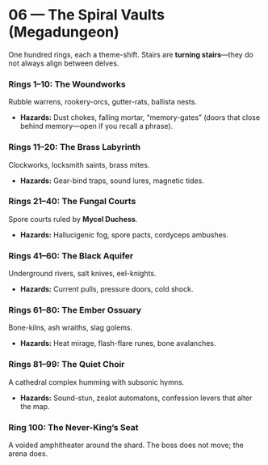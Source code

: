 # 06 — The Spiral Vaults (Megadungeon)

One hundred rings, each a theme-shift. Stairs are **turning stairs**—they do not always align between delves.

### Rings 1–10: The Woundworks

Rubble warrens, rookery-orcs, gutter-rats, ballista nests.

- **Hazards:** Dust chokes, falling mortar, “memory-gates” (doors that close behind memory—open if you recall a phrase).

### Rings 11–20: The Brass Labyrinth

Clockworks, locksmith saints, brass mites.

- **Hazards:** Gear-bind traps, sound lures, magnetic tides.

### Rings 21–40: The Fungal Courts

Spore courts ruled by **Mycel Duchess**.

- **Hazards:** Hallucigenic fog, spore pacts, cordyceps ambushes.

### Rings 41–60: The Black Aquifer

Underground rivers, salt knives, eel-knights.

- **Hazards:** Current pulls, pressure doors, cold shock.

### Rings 61–80: The Ember Ossuary

Bone-kilns, ash wraiths, slag golems.

- **Hazards:** Heat mirage, flash-flare runes, bone avalanches.

### Rings 81–99: The Quiet Choir

A cathedral complex humming with subsonic hymns.

- **Hazards:** Sound-stun, zealot automatons, confession levers that alter the map.

### Ring 100: The Never-King’s Seat

A voided amphitheater around the shard. The boss does not move; the arena does.
